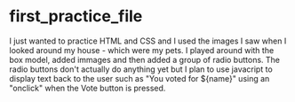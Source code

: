 # first_practice_file
I just wanted to practice HTML and CSS and I used the images I saw when I looked around my house - which were my pets.  I played around with the box model, added immages and then added a group of radio buttons.  The radio buttons don't actually do anything yet but I plan to use javacript to display text back to the user  such as "You voted for ${name}" using an "onclick" when the Vote button is pressed. 
